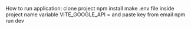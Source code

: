 
How to run application:
   clone project
   npm install
   make .env file inside project name variable VITE_GOOGLE_API = and paste key from email
   npm run dev
